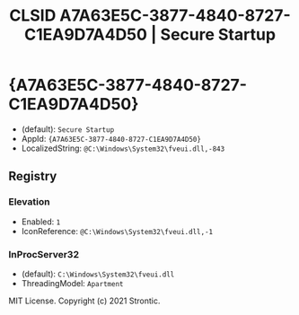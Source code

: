 ﻿---
title: "CLSID A7A63E5C-3877-4840-8727-C1EA9D7A4D50 | Secure Startup"
excerpt: What is COM-Object CLSID A7A63E5C-3877-4840-8727-C1EA9D7A4D50?
---

# {A7A63E5C-3877-4840-8727-C1EA9D7A4D50}

* (default): `Secure Startup`
* AppId: `{A7A63E5C-3877-4840-8727-C1EA9D7A4D50}`
* LocalizedString: `@C:\Windows\System32\fveui.dll,-843`

## Registry


### Elevation

* Enabled: `1`
* IconReference: `@C:\Windows\System32\fveui.dll,-1`

### InProcServer32

* (default): `C:\Windows\System32\fveui.dll`
* ThreadingModel: `Apartment`

MIT License. Copyright (c) 2021 Strontic.


